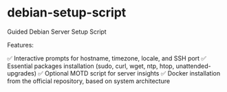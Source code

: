# debian-setup-script
Guided Debian Server Setup Script

Features:

✅ Interactive prompts for hostname, timezone, locale, and SSH port
✅ Essential packages installation (sudo, curl, wget, ntp, htop, unattended-upgrades)
✅ Optional MOTD script for server insights
✅ Docker installation from the official repository, based on system architecture
